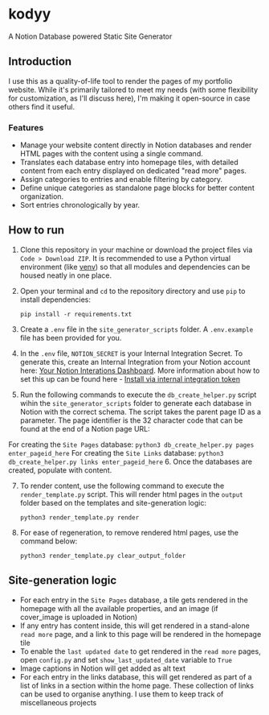 # kodyy
A Notion Database powered Static Site Generator

## Introduction
I use this as a quality-of-life tool to render the pages of my portfolio website. While it's primarily tailored to meet my needs (with some flexibility for customization, as I'll discuss here), I'm making it open-source in case others find it useful. 

### Features
- Manage your website content directly in Notion databases and render HTML pages with the content using a single command.
- Translates each database entry into homepage tiles, with detailed content from each entry displayed on dedicated "read more" pages.
- Assign categories to entries and enable filtering by category.
- Define unique categories as standalone page blocks for better content organization.
- Sort entries chronologically by year.

## How to run
1. Clone this repository in your machine or download the project files via `Code > Download ZIP`. It is recommended to use a Python virtual environment (like [venv](https://docs.python.org/3/library/venv.html)) so that all modules and dependencies can be housed neatly in one place.

2. Open your terminal and `cd` to the repository directory and use `pip` to install dependencies:

    ```
    pip install -r requirements.txt
    ```
3. Create a `.env` file in the `site_generator_scripts` folder. A  `.env.example` file has been provided for you. 

4. In the `.env` file, `NOTION_SECRET` is your Internal Integration Secret. To generate this, create an Internal Integration from your Notion account here: [Your Notion Interations Dashboard](https://www.notion.so/profile/integrations). More information about how to set this up can be found here - [Install via internal integration token](https://www.notion.com/help/add-and-manage-connections-with-the-api#install-from-a-developer)

5. Run the following commands to execute the `db_create_helper.py` script wihin the `site_generator_scripts` folder to generate each database in Notion with the correct schema. The script takes the parent page ID as a parameter. The page identifier is the 32 character code that can be found at the end of a Notion page URL:

For creating the `Site Pages` database:
    ```
    python3 db_create_helper.py pages enter_pageid_here
    ```
For creating the `Site Links` database:
    ```
    python3 db_create_helper.py links enter_pageid_here
    ```
6. Once the databases are created, populate with content. 

7. To render content, use the following command to execute the `render_template.py` script. This will render html pages in the `output` folder based on the templates and site-generation logic:
    ```
    python3 render_template.py render  
    ```
8. For ease of regeneration, to remove rendered html pages, use the command below:
    ```
    python3 render_template.py clear_output_folder  
    ```


## Site-generation logic
- For each entry in the `Site Pages` database, a tile gets rendered in the homepage with all the available properties, and an image (if cover_image is uploaded in Notion)
- If any entry has content inside, this will get rendered in a stand-alone `read more` page, and a link to this page will be rendered in the homepage tile
- To enable the `last updated date` to get rendered in the `read more` pages, open `config.py` and set `show_last_updated_date` variable to `True`
- Image captions in Notion will get added as alt text 
- For each entry in the links database, this will get rendered as part of a list of links in a section within the home page. These collection of links can be used to organise anything. I use them to keep track of miscellaneous projects